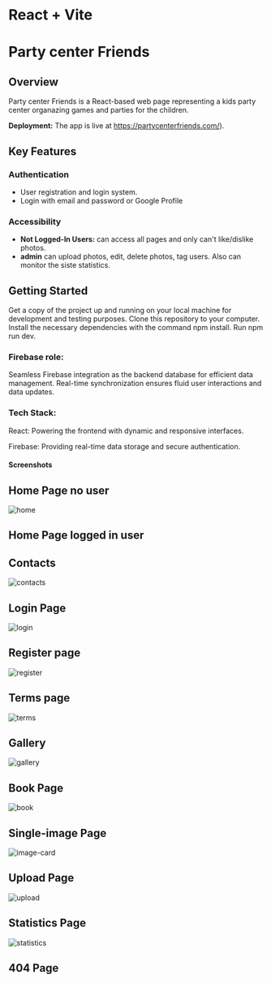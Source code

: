 # React + Vite

# Party center Friends

## Overview
Party center Friends is a React-based web page representing a kids party center organazing games and parties for the children.

**Deployment:** The app is live at https://partycenterfriends.com/).
  
## Key Features

### Authentication
- User registration and login system.
- Login with email and password or Google Profile

### Accessibility
- **Not Logged-In Users:** can access all pages and only can't like/dislike photos.
- **admin** can upload photos, edit, delete photos, tag users. Also can monitor the siste statistics.
  
## Getting Started

Get a copy of the project up and running on your local machine for development and testing purposes.
Clone this repository to your computer.
Install the necessary dependencies with the command npm install.
Run npm run dev.


### Firebase role:
Seamless Firebase integration as the backend database for efficient data management.
Real-time synchronization ensures fluid user interactions and data updates.

### Tech Stack:
React: Powering the frontend with dynamic and responsive interfaces.

Firebase: Providing real-time data storage and secure authentication.


#### Screenshots

## Home Page no user
![home](https://github.com/user-attachments/assets/7e55e8db-e613-4b14-bdc6-ea0a2e861793)



## Home Page logged in user





## Contacts

![contacts](https://github.com/user-attachments/assets/2ed2ff81-b945-4b6d-95f7-70ba8d3b4dff)




## Login Page

![login](https://github.com/user-attachments/assets/9d294845-ed2c-4928-9a87-23d69e3acdbe)



## Register page

![register](https://github.com/user-attachments/assets/cfa006e1-507b-4e2b-a8da-175613446f6e)



## Terms page

![terms](https://github.com/user-attachments/assets/342b3fe0-fb8f-4214-8ced-47c73fc1c0bf)




## Gallery

![gallery](https://github.com/user-attachments/assets/181a185f-aad1-4acf-9be7-34a1eb8eabc2)



## Book Page

![book](https://github.com/user-attachments/assets/e767c4ec-86da-4a72-81fe-707f422aa757)



## Single-image Page 

![image-card](https://github.com/user-attachments/assets/e2e57587-6d00-4699-9ad0-dd763097c480)




## Upload Page

![upload](https://github.com/user-attachments/assets/11bbf51a-101f-45c6-967e-c6c4a75e0738)


## Statistics Page

![statistics](https://github.com/user-attachments/assets/0befc6c0-52df-4f71-8e7c-cf988cb7e9f5)


## 404 Page


